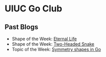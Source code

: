 # UIUC Go Club 

## Past Blogs
- Shape of the Week: [Eternal Life](blogs/2020-09-05/eternal-life)
- Shape of the Week: [Two-Headed Snake](blogs/2020-09-12/two-headed-snake)
- Topic of the Week: [Symmetry shapes in Go](blogs/2020-09-19/symmetry-points)